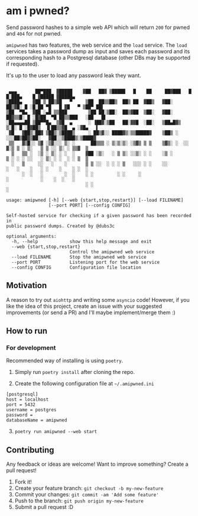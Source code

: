 # am i pwned?

Send password hashes to a simple web API which will return `200` for pwned and `404` for not pwned.

`amipwned` has two features, the web service and the `load` service. The `load` services takes a password dump as input and saves each password and its corresponding hash to a Postgresql database (other DBs may be supported if requested).

It's up to the user to load any password leak they want.

```                                                                                                     
                                                                                                         
 ▄▄▄       ██▀███  ▓█████    ▓██   ██▓ ▒█████   █    ██     ██▓███   █     █░███▄    █ ▓█████ ▓█████▄    
▒████▄    ▓██ ▒ ██▒▓█   ▀     ▒██  ██▒▒██▒  ██▒ ██  ▓██▒   ▓██░  ██▒▓█░ █ ░█░██ ▀█   █ ▓█   ▀ ▒██▀ ██▌   
▒██  ▀█▄  ▓██ ░▄█ ▒▒███        ▒██ ██░▒██░  ██▒▓██  ▒██░   ▓██░ ██▓▒▒█░ █ ░█▓██  ▀█ ██▒▒███   ░██   █▌   
░██▄▄▄▄██ ▒██▀▀█▄  ▒▓█  ▄      ░ ▐██▓░▒██   ██░▓▓█  ░██░   ▒██▄█▓▒ ▒░█░ █ ░█▓██▒  ▐▌██▒▒▓█  ▄ ░▓█▄   ▌   
 ▓█   ▓██▒░██▓ ▒██▒░▒████▒     ░ ██▒▓░░ ████▓▒░▒▒█████▓    ▒██▒ ░  ░░░██▒██▓▒██░   ▓██░░▒████▒░▒████▓    
 ▒▒   ▓▒█░░ ▒▓ ░▒▓░░░ ▒░ ░      ██▒▒▒ ░ ▒░▒░▒░ ░▒▓▒ ▒ ▒    ▒▓▒░ ░  ░░ ▓░▒ ▒ ░ ▒░   ▒ ▒ ░░ ▒░ ░ ▒▒▓  ▒    
  ▒   ▒▒ ░  ░▒ ░ ▒░ ░ ░  ░    ▓██ ░▒░   ░ ▒ ▒░ ░░▒░ ░ ░    ░▒ ░       ▒ ░ ░ ░ ░░   ░ ▒░ ░ ░  ░ ░ ▒  ▒    
  ░   ▒     ░░   ░    ░       ▒ ▒ ░░  ░ ░ ░ ▒   ░░░ ░ ░    ░░         ░   ░    ░   ░ ░    ░    ░ ░  ░    
      ░  ░   ░        ░  ░    ░ ░         ░ ░     ░                     ░            ░    ░  ░   ░       
                              ░ ░                                                              ░         
                                                                                                         
usage: amipwned [-h] [--web {start,stop,restart}] [--load FILENAME]                                      
                [--port PORT] [--config CONFIG]                                                          
                                                                                                         
Self-hosted service for checking if a given password has been recorded in                                
public password dumps. Created by @dubs3c                                                                
                                                                                                         
optional arguments:                                                                                      
  -h, --help            show this help message and exit                                                  
  --web {start,stop,restart}                                                                             
                        Control the amipwned web service                                                 
  --load FILENAME       Stop the amipwned web service                                                    
  --port PORT           Listening port for the web service                                               
  --config CONFIG       Configuration file location                                                      
```

## Motivation

A reason to try out `aiohttp` and writing some `asyncio` code! However, if you like the idea of this project, create an issue with your suggested improvements (or send a PR) and I'll maybe implement/merge them :)

## How to run

### For development
Recommended way of installing is using `poetry`.
1. Simply run `poetry install` after cloning the repo.

2. Create the following configuration file at `~/.amipwned.ini`
```
[postgresql]
host = localhost
port = 5432
username = postgres
password =
databaseName = amipwned
```

3. `poetry run amipwned --web start`


## Contributing
Any feedback or ideas are welcome! Want to improve something? Create a pull request!

1. Fork it!
2. Create your feature branch: `git checkout -b my-new-feature`
3. Commit your changes: `git commit -am 'Add some feature'`
4. Push to the branch: `git push origin my-new-feature`
5. Submit a pull request :D